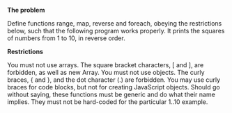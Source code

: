 **The problem**

Define functions range, map, reverse and foreach, obeying the restrictions below,
such that the following program works properly.
It prints the squares of numbers from 1 to 10, in reverse order.

**Restrictions**

You must not use arrays. The square bracket characters, [ and ], are forbidden, as well as new Array.
You must not use objects. The curly braces, { and }, and the dot character (.) are forbidden. You may use curly braces for code blocks, but not for creating JavaScript objects.
Should go without saying, these functions must be generic and do what their name implies. They must not be hard-coded for the particular 1..10 example.
